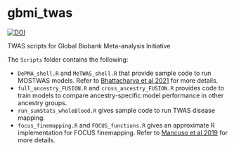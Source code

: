 # gbmi_twas
[![DOI](https://zenodo.org/badge/431194224.svg)](https://zenodo.org/badge/latestdoi/431194224)

TWAS scripts for Global Biobank Meta-analysis Initiative

The `Scripts` folder contains the following:
- `DePMA_shell.R` and `MeTWAS_shell.R` that provide sample code to run MOSTWAS models. Refer to [Bhattacharya et al 2021](https://journals.plos.org/plosgenetics/article?id=10.1371/journal.pgen.1009398) for more details.
- `full_ancestry_FUSION.R` and `cross_ancestry_FUSION.R` provides code to train models to compare ancestry-specific model performance in other ancestry groups.
- `run_sumStats_wholeBlood.R` gives sample code to run TWAS disease mapping.
- `focus_finemapping.R` and `FOCUS_functions.R` gives an approximate R implementation for FOCUS finemapping. Refer to [Mancuso et al 2019](https://www.nature.com/articles/s41588-019-0367-1?platform=hootsuite) for more details.
